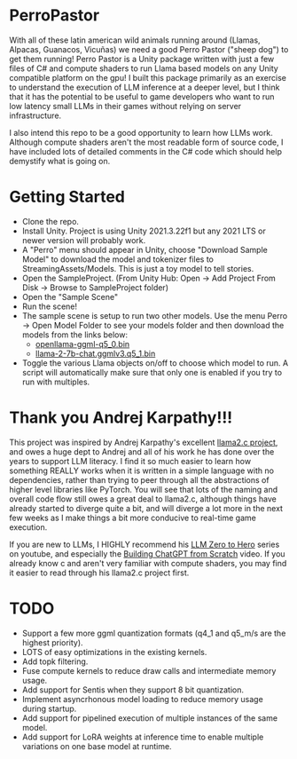 # PerroPastor
With all of these latin american wild animals running around (Llamas, Alpacas, Guanacos, Vicuñas) we need a good Perro Pastor ("sheep dog") to get them running!  Perro Pastor is a Unity package written with just a few files of C# and compute shaders to run Llama based models on any Unity compatible platform on the gpu!  I built this package primarily as an exercise to understand the execution of LLM inference at a deeper level, but I think that it has the potential to be useful to game developers who want to run low latency small LLMs in their games without relying on server infrastructure.

I also intend this repo to be a good opportunity to learn how LLMs work.  Although compute shaders aren't the most readable form of source code, I have included lots of detailed comments in the C# code which should help demystify what is going on.

# Getting Started
* Clone the repo.
* Install Unity.  Project is using Unity 2021.3.22f1 but any 2021 LTS or newer version will probably work.
* A "Perro" menu should appear in Unity, choose "Download Sample Model" to download the model and tokenizer files to StreamingAssets/Models.  This is just a toy model to tell stories.
* Open the SampleProject.  (From Unity Hub: Open -> Add Project From Disk -> Browse to SampleProject folder)
* Open the "Sample Scene"
* Run the scene!
* The sample scene is setup to run two other models.  Use the menu Perro -> Open Model Folder to see your models folder and then download the models from the links below:
  *  [openllama-ggml-q5_0.bin](https://huggingface.co/alvion427/open_llama_3b_ggml/tree/main)
  *  [llama-2-7b-chat.ggmlv3.q5_1.bin](https://huggingface.co/TheBloke/Llama-2-7B-Chat-GGML/tree/main)
*  Toggle the various Llama objects on/off to choose which model to run.  A script will automatically make sure that only one is enabled if you try to run with multiples.

# Thank you Andrej Karpathy!!!
This project was inspired by Andrej Karpathy's excellent [llama2.c project](https://github.com/karpathy/llama2.c), and owes a huge dept to Andrej and all of his work he has done over the years to support LLM literacy.  I find it so much easier to learn how something REALLY works when it is written in a simple language with no dependencies, rather than trying to peer through all the abstractions of higher level libraries like PyTorch.  You will see that lots of the naming and overall code flow still owes a great deal to llama2.c, although things have already started to diverge quite a bit, and will diverge a lot more in the next few weeks as I make things a bit more conducive to real-time game execution.

If you are new to LLMs, I HIGHLY recommend his [LLM Zero to Hero](https://youtu.be/VMj-3S1tku0) series on youtube, and especially the [Building ChatGPT from Scratch](https://youtu.be/kCc8FmEb1nY) video.  If you already know c and aren't very familiar with compute shaders, you may find it easier to read through his llama2.c project first.

# TODO
* Support a few more ggml quantization formats (q4_1 and q5_m/s are the highest priority).
* LOTS of easy optimizations in the existing kernels.
* Add topk filtering.
* Fuse compute kernels to reduce draw calls and intermediate memory usage.
* Add support for Sentis when they support 8 bit quantization.
* Implement asyncrhonous model loading to reduce memory usage during startup.
* Add support for pipelined execution of multiple instances of the same model.
* Add support for LoRA weights at inference time to enable multiple variations on one base model at runtime.
